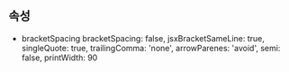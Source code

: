 

## 속성

- bracketSpacing
 bracketSpacing: false,
    jsxBracketSameLine: true,
    singleQuote: true,
    trailingComma: 'none',
    arrowParenes: 'avoid',
    semi: false,
    printWidth: 90